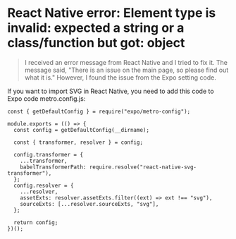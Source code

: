 # React Native error: Element type is invalid: expected a string or a class/function but got: object

> I received an error message from React Native and I tried to fix it. The message said, "There is an issue on the main page, so please find out what it is." However, I found the issue from the Expo setting code.

If you want to import SVG in React Native, you need to add this code to Expo code metro.config.js:

```
const { getDefaultConfig } = require("expo/metro-config");

module.exports = (() => {
  const config = getDefaultConfig(__dirname);

  const { transformer, resolver } = config;

  config.transformer = {
    ...transformer,
    babelTransformerPath: require.resolve("react-native-svg-transformer"),
  };
  config.resolver = {
    ...resolver,
    assetExts: resolver.assetExts.filter((ext) => ext !== "svg"),
    sourceExts: [...resolver.sourceExts, "svg"],
  };

  return config;
})();
```
